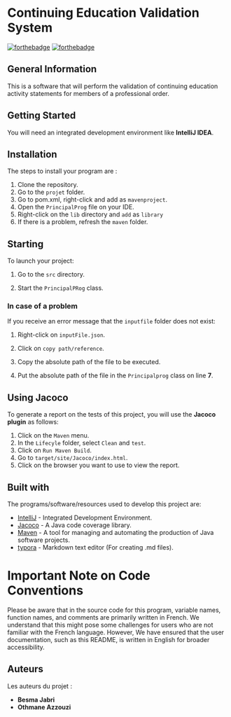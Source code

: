 # Continuing Education Validation System

[![forthebadge](https://forthebadge.com/images/badges/made-with-java.svg)](https://forthebadge.com) [![forthebadge](http://forthebadge.com/images/badges/powered-by-electricity.svg)](http://forthebadge.com)

## General Information

This is a software that will perform the validation of continuing education activity statements for members of a professional order.

## Getting Started

You will need an integrated development environment like **IntelliJ IDEA**.

## Installation

The steps to install your program are :

1. Clone the repository.
2. Go to the `projet` folder.
3. Go to pom.xml, right-click and add as `mavenproject`.
4. Open the `PrincipalProg` file on your IDE.
5. Right-click on the `lib` directory and `add` as `library`
6. If there is a problem, refresh the `maven` folder.

## Starting

To launch your project:

1. Go to the `src` directory.

2. Start the `PrincipalPRog` class.

 ### In case of a problem

If you receive an error message that the `inputfile` folder does not exist:

1. Right-click on `inputFile.json`.

2. Click on `copy path/reference`.

3. Copy the absolute path of the file to be executed.

4. Put the absolute path of the file in the `Principalprog` class on line **7**.

## Using Jacoco

To generate a report on the tests of this project, you will use the **Jacoco plugin** as follows:

1. Click on the `Maven` menu.
2. In the `Lifecyle` folder, select `Clean` and `test`.
3. Click on `Run Maven Build`.
4. Go to `target/site/Jacoco/index.html`.
5. Click on the browser you want to use to view the report.

## Built with

The programs/software/resources used to develop this project are:

* [IntelliJ](https://www.jetbrains.com/fr-fr/idea/) - Integrated Development Environment.
* [Jacoco](https://www.eclemma.org/jacoco/) - A Java code coverage library.
* [Maven](https://maven.apache.org/) - A tool for managing and automating the production of Java software projects.
* [typora](https://typora.io/) - Markdown text editor (For creating .md files).

# Important Note on Code Conventions

Please be aware that in the source code for this program, variable names, function names, and comments are primarily written in French. We understand that this might pose some challenges for users who are not familiar with the French language. However, We have ensured that the user documentation, such as this README, is written in English for broader accessibility.

## Auteurs
Les auteurs du projet :
* **Besma Jabri** 
* **Othmane Azzouzi**

